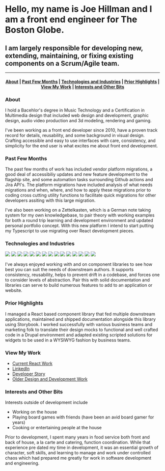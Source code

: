 # Hello, my name is Joe Hillman and I am a front end engineer for The Boston Globe.
## I am largely responsible for developing new, extending, maintaining, or fixing existing components on a Scrum/Agile team.
--------------------------------

<h4 align="center">
  <a href="#about">About</a>&nbsp;|
  <a href="#past-few-months">Past Few Months</a>&nbsp;|
  <a href="#technologies-and-industries">Technologies and Industries</a>&nbsp;|
  <a href="#prior-highlights">Prior Highlights</a>&nbsp;|
  <a href="#view-my-work">View My Work</a>&nbsp;|
  <a href="#interests-and-other-bits">Interests and Other Bits</a>
</h4>

### About
I hold a Bacehlor's degree in Music Technology and a Certification in Multimedia design that included web design and development, graphic design, audio video production and 3d modeling, rendering and gaming.

I've been working as a front end developer since 2010, have a proven track record for details, reusability, and some background in visual design.
Crafting accessible and easy to use interfaces with care, consistency, and simplicity for the end user is what excites me about front end development.

### Past Few Months
The past few months of work has included vendor platform migrations, a good deal of accessibiliy updates and new feature development to the flagship site, and some automation tasks surrounding Github actions and Jira API's. 
The platform migrations have included analysis of what needs migrations and when, where, and how to apply these migrations prior to coding cross cutting utility functions to facilitate quick migrations for other developers assiting with this large migration.

I've also been working on a Zettelkasten, which is a German note taking system for my own knowledgebase, to pair theory with working examples for both a round trip learning and development environment and updated personal portfolio concept. With this new platform I intend to start putting my Typescript to use migrating over React development pieces.

### Technologies and Industries
![](https://img.shields.io/badge/Tech-HTML/CSS/JS-informational?style=flat&logo=<LOGO_NAME>&logoColor=black&color=5eb7ff)
![](https://img.shields.io/badge/Tech-HTML/ES6-informational?style=flat&logo=<LOGO_NAME>&logoColor=black&color=5eb7ff)
![](https://img.shields.io/badge/Tech-React-informational?style=flat&logo=<LOGO_NAME>&logoColor=black&color=5eb7ff)
![](https://img.shields.io/badge/Tech-SCSS-informational?style=flat&logo=<LOGO_NAME>&logoColor=black&color=5eb7ff)
![](https://img.shields.io/badge/Shell-Bash-informational?style=flat&logo=<LOGO_NAME>&logoColor=black&color=5eb7ff)
![](https://img.shields.io/badge/OS-MAC-informational?style=flat&logo=<LOGO_NAME>&logoColor=black&color=5eb7ff)
![](https://img.shields.io/badge/Editor-VSCode-informational?style=flat&logo=<LOGO_NAME>&logoColor=black&color=5eb7ff)
![](https://img.shields.io/badge/Editor-Atom-informational?style=flat&logo=<LOGO_NAME>&logoColor=black&color=5eb7ff)
![](https://img.shields.io/badge/CMS-Drupal-informational?style=flat&logo=<LOGO_NAME>&logoColor=black&color=5eb7ff)
![](https://img.shields.io/badge/CMS-ARC-informational?style=flat&logo=<LOGO_NAME>&logoColor=black&color=5eb7ff)
![](https://img.shields.io/badge/IndustryXP-PublishingAndEventsTech-informational?style=flat&logo=<LOGO_NAME>&logoColor=black&color=5eb7ff)
![](https://img.shields.io/badge/IndustryXP-HealthcareTech-informational?style=flat&logo=<LOGO_NAME>&logoColor=black&color=5eb7ff)
![](https://img.shields.io/badge/IndustryXP-EducationTech-informational?style=flat&logo=<LOGO_NAME>&logoColor=black&color=5eb7ff)
![](https://img.shields.io/badge/LegacyXP-Handlebars-informational?style=flat&logo=<LOGO_NAME>&logoColor=black&color=5eb7ff)
![](https://img.shields.io/badge/LegacyXP-IE7+-informational?style=flat&logo=<LOGO_NAME>&logoColor=black&color=5eb7ff)

I've always enjoyed working with and on component libraries to see how best you can suit the needs of downstream authors. It supports consistency, reusability, helps to prevent drift in a codebase, and forces one to consider levels of abstraction. Pair this with solid documentation and libraries can serve to build numerous features to add to an application or website.

### Prior Highlights
I managed a React based component library that fed multiple downstream applications, maintained and shipped documentation alongside this library using Storybook.
I worked successfully with various business teams and marketing folk to translate their design mocks to functional and well crafted code in a Drupal environment and adapted existing scripted solutions for widgets to be used in a WYSIWYG fashion by business teams.

### View My Work
* [Current React Work](https://github.com/joeHillman/react-workbench)
* [LinkedIn](https://www.linkedin.com/in/joehillman/)
* [Developer Story](https://stackoverflow.com/users/story/6320109)
* [Older Design and Development Work](http://www.littleredplanedesign.com/)

### Interests and Other Bits
Interests outside of development include
* Working on the house
* Playing board games with friends (have been an avid board gamer for years)
* Cooking or entertaining people at the house

Prior to development, I spent many years in food service both front and back of house, a la carte and catering, function coordination.
While that experience pre dated my time in development, it was an essential growth of character, soft skills, and learning to manage and work under controlled chaos which had prepared me greatly for work in software development and engineering.

